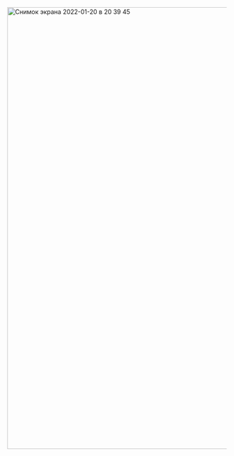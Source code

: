 <img width="1014" alt="Снимок экрана 2022-01-20 в 20 39 45" src="https://user-images.githubusercontent.com/49156359/150360620-828fdc75-5a65-4410-83f7-c55c1d6c1311.png">
